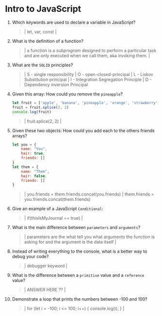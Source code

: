 # Intro to JavaScript
01. Which keywords are used to declare a variable in JavaScript?

    > | let, var, const |

02. What is the definition of a function?

    > | a function is a *subprogram* designed to perform a particular task and are only executed when we call them, aka invoking them. |

03. What are the `SOLID` principles?

    > | S - single responsibility | O - open-closed-principal | L - Liskov Substitution principal | I - Integration Segregation Principle | D - Dependency inversion Principal


04. Given this array: How could you remove the `pineapple`?

    ```js
    let fruit = ['apple', 'banana', 'pineapple', 'orange', 'strawberry']
    fruit = fruit.splice(2, 2)
    console.log(fruit)

    ```

    > | fruit.splice(2, 2) |

05. Given these two objects: How could you add each to the others friends arrays?

    ```js
    let you = {
        name: "You",
        hair: true,
        friends: []
    }
    let them = {
        name: "Them",
        hair: false,
        friends: []
    }
    ```

    > | you.friends = them.friends.concat(you.friends) | them.friends = you.friends.concat(them.friends)

06. Give an example of a JavaScript `Conditional`:

    > | if(thisIsMyJournal == true) |

07. What is the main difference between `parameters` and `arguments`?

    > | parameters are the what tell you what arguments the function is asking for and the argument is the data itself  |

08. Instead of writing everything to the console, what is a better way to debug your code?

    > | debugger keyword |

09. What is the difference between a `primitive` value and a `reference` value?

    > | ANSWER HERE ?? |

10. Demonstrate a loop that prints the numbers between -100 and 100?

    > | for (let i = -100; i <= 100; i++) {
  console.log(i);
} |
